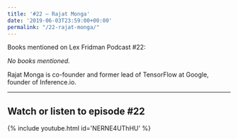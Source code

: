 ```yaml
---
title: '#22 – Rajat Monga'
date: '2019-06-03T23:59:00+00:00'
permalink: "/22-rajat-monga/"
---
```


Books mentioned on Lex Fridman Podcast #22:

*No books mentioned.*

<!--more-->

Rajat Monga is co-founder and former lead of TensorFlow at Google, founder of Inference.io.

- - - - - -

## Watch or listen to episode #22

{% include youtube.html id='NERNE4UThHU' %}